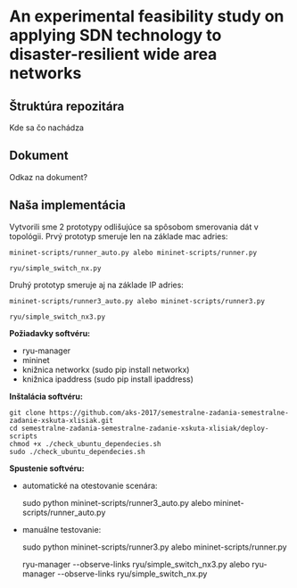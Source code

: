# An experimental feasibility study on applying SDN technology to disaster-resilient wide area networks

## Štruktúra repozitára
Kde sa čo nachádza

## Dokument
Odkaz na dokument?

## Naša implementácia
Vytvorili sme 2 prototypy odlišujúce sa spôsobom smerovania dát v topológii.
Prvý prototyp smeruje len na základe mac adries:

    mininet-scripts/runner_auto.py alebo mininet-scripts/runner.py

    ryu/simple_switch_nx.py
Druhý prototyp smeruje aj na základe IP adries:

    mininet-scripts/runner3_auto.py alebo mininet-scripts/runner3.py

    ryu/simple_switch_nx3.py

**Požiadavky softvéru:**

 - ryu-manager
 - mininet
 - knižnica networkx (sudo pip install networkx)
 - knižnica ipaddress (sudo pip install ipaddress)

**Inštalácia softvéru:**

    git clone https://github.com/aks-2017/semestralne-zadania-semestralne-zadanie-xskuta-xlisiak.git
    cd semestralne-zadania-semestralne-zadanie-xskuta-xlisiak/deploy-scripts
	chmod +x ./check_ubuntu_dependecies.sh
    sudo ./check_ubuntu_dependecies.sh



**Spustenie softvéru:**

 - automatické na otestovanie scenára:

    sudo python mininet-scripts/runner3_auto.py alebo mininet-scripts/runner_auto.py

 - manuálne testovanie:

    sudo python mininet-scripts/runner3.py alebo mininet-scripts/runner.py
	
    ryu-manager --observe-links ryu/simple_switch_nx3.py alebo
    ryu-manager --observe-links ryu/simple_switch_nx.py

